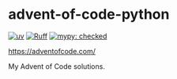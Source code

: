 # advent-of-code-python

[![uv](https://img.shields.io/endpoint?url=https://raw.githubusercontent.com/astral-sh/uv/main/assets/badge/v0.json)](https://github.com/astral-sh/uv)
[![Ruff](https://img.shields.io/endpoint?url=https://raw.githubusercontent.com/astral-sh/ruff/main/assets/badge/v2.json)](https://github.com/astral-sh/ruff)
[![mypy: checked](https://www.mypy-lang.org/static/mypy_badge.svg)](https://mypy-lang.org)


https://adventofcode.com/

My Advent of Code solutions.
